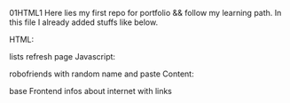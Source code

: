 01HTML1
Here lies my first repo for portfolio && follow my learning path. In this file I already added stuffs like below.

HTML:

lists
refresh page
Javascript:

robofriends with random name and paste
Content:

base Frontend infos about internet with links
